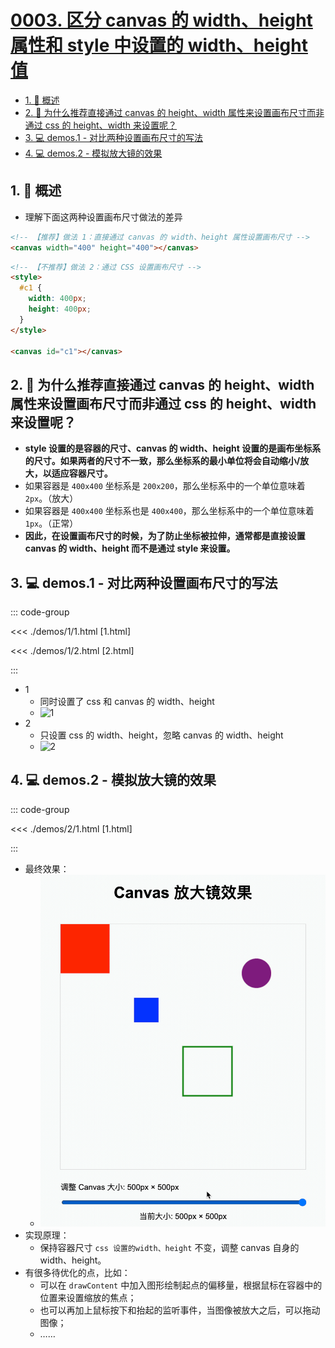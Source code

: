 # [0003. 区分 canvas 的 width、height 属性和 style 中设置的 width、height 值](https://github.com/Tdahuyou/TNotes.canvas/tree/main/notes/0003.%20%E5%8C%BA%E5%88%86%20canvas%20%E7%9A%84%20width%E3%80%81height%20%E5%B1%9E%E6%80%A7%E5%92%8C%20style%20%E4%B8%AD%E8%AE%BE%E7%BD%AE%E7%9A%84%20width%E3%80%81height%20%E5%80%BC)

<!-- region:toc -->

- [1. 📝 概述](#1--概述)
- [2. 🤔 为什么推荐直接通过 canvas 的 height、width 属性来设置画布尺寸而非通过 css 的 height、width 来设置呢？](#2--为什么推荐直接通过-canvas-的-heightwidth-属性来设置画布尺寸而非通过-css-的-heightwidth-来设置呢)
- [3. 💻 demos.1 - 对比两种设置画布尺寸的写法](#3--demos1---对比两种设置画布尺寸的写法)
- [4. 💻 demos.2 - 模拟放大镜的效果](#4--demos2---模拟放大镜的效果)

<!-- endregion:toc -->

## 1. 📝 概述

- 理解下面这两种设置画布尺寸做法的差异

```html
<!-- 【推荐】做法 1：直接通过 canvas 的 width、height 属性设置画布尺寸 -->
<canvas width="400" height="400"></canvas>
```

```html
<!-- 【不推荐】做法 2：通过 CSS 设置画布尺寸 -->
<style>
  #c1 {
    width: 400px;
    height: 400px;
  }
</style>

<canvas id="c1"></canvas>
```

## 2. 🤔 为什么推荐直接通过 canvas 的 height、width 属性来设置画布尺寸而非通过 css 的 height、width 来设置呢？

- **style 设置的是容器的尺寸、canvas 的 width、height 设置的是画布坐标系的尺寸。如果两者的尺寸不一致，那么坐标系的最小单位将会自动缩小/放大，以适应容器尺寸。**
- 如果容器是 `400x400` 坐标系是 `200x200`，那么坐标系中的一个单位意味着 `2px`。（放大）
- 如果容器是 `400x400` 坐标系也是 `400x400`，那么坐标系中的一个单位意味着 `1px`。（正常）
- **因此，在设置画布尺寸的时候，为了防止坐标被拉伸，通常都是直接设置 canvas 的 width、height 而不是通过 style 来设置。**

## 3. 💻 demos.1 - 对比两种设置画布尺寸的写法

::: code-group

<<< ./demos/1/1.html [1.html]

<<< ./demos/1/2.html [2.html]

:::

- 1
  - 同时设置了 css 和 canvas 的 width、height
  - ![1](https://cdn.jsdelivr.net/gh/Tdahuyou/imgs@main/2024-09-19-09-40-34.png)
- 2
  - 只设置 css 的 width、height，忽略 canvas 的 width、height
  - ![2](https://cdn.jsdelivr.net/gh/Tdahuyou/imgs@main/2025-08-09-11-16-57.png)

## 4. 💻 demos.2 - 模拟放大镜的效果

::: code-group

<<< ./demos/2/1.html [1.html]

:::

- 最终效果：
  - ![1](./assets/1.gif)
- 实现原理：
  - 保持容器尺寸 `css 设置的width、height` 不变，调整 canvas 自身的 width、height。
- 有很多待优化的点，比如：
  - 可以在 `drawContent` 中加入图形绘制起点的偏移量，根据鼠标在容器中的位置来设置缩放的焦点；
  - 也可以再加上鼠标按下和抬起的监听事件，当图像被放大之后，可以拖动图像；
  - ……
